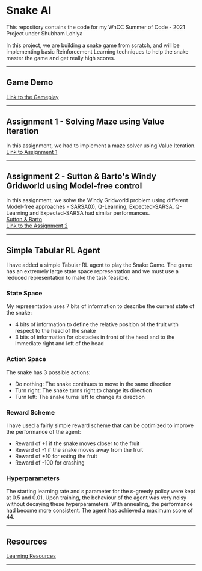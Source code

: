 # Snake AI
This repository contains the code for my WnCC Summer of Code - 2021 Project under Shubham Lohiya

In this project, we are building a snake game from scratch, and will be implementing basic Reinforcement Learning techniques to help the snake master the game and get really high scores.
___

## Game Demo 
[Link to the Gameplay](https://drive.google.com/file/d/1AwzIKlioTHutlSaIQ4TMpIIDqLMYU6VE/view?usp=sharing)
___

## Assignment 1 - Solving Maze using Value Iteration
In this assignment, we had to implement a maze solver using Value Iteration.<br/>
[Link to Assignment 1](https://www.cse.iitb.ac.in/~shivaram/teaching/old/cs747-a2020/pa-2/programming-assignment-2.html)
___
## Assignment 2 - Sutton & Barto's Windy Gridworld using Model-free control
In this assignment, we solve the Windy Gridworld problem using different Model-free approaches - SARSA(0), Q-Learning, Expected-SARSA. Q-Learning and Expected-SARSA had similar performances.<br/>
[Sutton & Barto](https://www.andrew.cmu.edu/course/10-703/textbook/BartoSutton.pdf)  
[Link to the Assignment 2](https://www.cse.iitb.ac.in/~shivaram/teaching/old/cs747-a2020/pa-2/programming-assignment-3.html)
___

## Simple Tabular RL Agent
I have added a simple Tabular RL agent to play the Snake Game. The game has an extremely large state space representation and we must use a reduced representation to make the task feasible.
### State Space
My representation uses 7 bits of information to describe the current state of the snake:
* 4 bits of information to define the relative position of the fruit with respect to the head of the snake
* 3 bits of information for obstacles in front of the head and to the immediate right and left of the head

### Action Space
The snake has 3 possible actions:
* Do nothing: The snake continues to move in the same direction
* Turn right: The snake turns right to change its direction
* Turn left: The snake turns left to change its direction

### Reward Scheme
I have used a fairly simple reward scheme that can be optimized to improve the performance of the agent:
* Reward of +1 if the snake moves closer to the fruit
* Reward of -1 if the snake moves away from the fruit
* Reward of +10 for eating the fruit
* Reward of -100 for crashing  

### Hyperparameters
The starting learning rate and &epsilon; parameter for the &epsilon;-greedy policy were kept at 0.5 and 0.01. Upon training, the behaviour of the agent was very noisy without decaying these hyperparameters. With annealing, the performance had become more consistent. The agent has achieved a maximum score of 44. 
___

## Resources
[Learning Resources](https://www.notion.so/SOC-Snake-AI-Project-471ff57983a24f749ca0ec08df8c9472 "Learning Resources")
___
